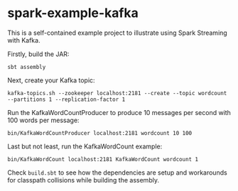 # spark-example-kafka

This is a self-contained example project to illustrate using Spark Streaming with Kafka.

Firstly, build the JAR:

    sbt assembly

Next, create your Kafka topic:

    kafka-topics.sh --zookeeper localhost:2181 --create --topic wordcount --partitions 1 --replication-factor 1

Run the KafkaWordCountProducer to produce 10 messages per second with 100 words per message:

    bin/KafkaWordCountProducer localhost:2181 wordcount 10 100

Last but not least, run the KafkaWordCount example:

    bin/KafkaWordCount localhost:2181 KafkaWordCount wordcount 1

Check ```build.sbt``` to see how the dependencies are setup and workarounds for classpath collisions while building the assembly.
